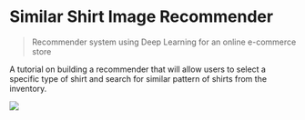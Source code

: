 # Similar Shirt Image Recommender

> Recommender system using Deep Learning for an online e-commerce store

A tutorial on building a recommender that will allow users to select a specific type of shirt and search for similar pattern of shirts from the inventory.

[![](https://img.shields.io/badge/download-notebook-blueviolet)](https://nbviewer.org/github/datalaker/jupyter/blob/main/similar-product-recommender.ipynb)
